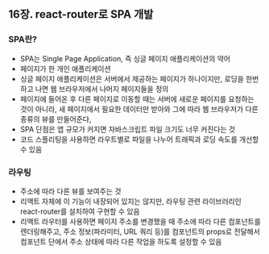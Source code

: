 ## 16장. react-router로 SPA 개발

### SPA란?

- SPA는 Single Page Application, 즉 싱글 페이지 애플리케이션의 약어
- 페이지가 한 개인 애플리케이션
- 싱글 페이지 애플리케이션은 서버에서 제공하는 페이지가 하나이지만, 로딩을 한번 하고 나면 웹 브라우저에서 나머지 페이지들을 정의
- 페이지에 들어온 후 다른 페이지로 이동할 때는 서버에 새로운 페이지를 요청하는 것이 아니라,
새 페이지에서 필요한 데이터만 받아와 그에 따라 웹 브라우저가 다른 종류의 뷰를 만들어준다,
- SPA 단점은 앱 규모가 커지면 자바스크립트 파일 크기도 너무 커진다는 것
- 코드 스플리팅을 사용하면 라우트별로 파일을 나누어 트래픽과 로딩 속도를 개선할 수 있음


### 라우팅

- 주소에 따라 다른 뷰를 보여주는 것
- 리액트 자체에 이 기능이 내장되어 있지는 않지만, 라우팅 관련 라이브러리인 react-router를 설치하여 구현할 수 있음
- 리액트 라우터를 사용하면 페이지 주소를 변경했을 때 주소에 따라 다른 컴포넌트를 렌더링해주고, 주소 정보(파라미터, URL 쿼리 등)를
컴포넌트의 props로 전달해서 컴포넌트 단에서 주소 상태에 따라 다른 작업을 하도록 설정할 수 있음
